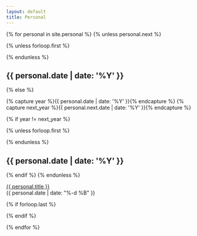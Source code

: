 ```yaml
---
layout: default
title: Personal
---
```


<section class="archive">
{% for personal in site.personal %}
{% unless personal.next %}

  {% unless forloop.first %}
    </div>
  </div>
  {% endunless %}

  <div class="archive-item fadeInDown animated">
    <h2>{{ personal.date | date: '%Y' }}</h2>
    <div>

{% else %}

{% capture year %}{{ personal.date | date: '%Y' }}{% endcapture %}
{% capture next_year %}{{ personal.next.date | date: '%Y' }}{% endcapture %}

{% if year != next_year %}

  {% unless forloop.first %}
    </div>
  </div>
  {% endunless %}

  <div class="archive-item fadeInDown animated">
    <h2>{{ personal.date | date: '%Y' }}</h2>
    <div>

{% endif %}
{% endunless %}

  <article>
    <a href="{{ personal.url | absolute_url }}" title="{{ personal.title }}">{{ personal.title }}</a>
    <div class="personal-date">
      <time datetime="{{ personal.date | date: '%Y-%m-%d' }}">{{ personal.date | date: "%-d %B" }}</time>
    </div>
  </article>

  {% if forloop.last %}
    </div>
  </div>
  {% endif %}

{% endfor %}
</section>
